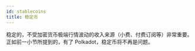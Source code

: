 ```yaml
---
id: stablecoins
title: 稳定币
---
```


稳定的，不受加密货币极端行情波动的收入来源（小费、付费订阅等）非常重要。正如前一小节所提到的，有了 Polkadot，稳定币将不再是问题。

